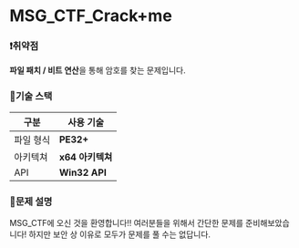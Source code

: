 # MSG_CTF_Crack+me

### ❗취약점

**파일 패치 / 비트 연산**을 통해 암호를 찾는 문제입니다.


### 🧾기술 스택

| **구분** | **사용 기술** |
| --- | --- |
| 파일 형식 | **PE32+** |
| 아키텍쳐 | **x64 아키텍쳐** |
| API | **Win32 API** |



### 🔐문제 설명

MSG_CTF에 오신 것을 환영합니다!! 여러분들을 위해서 간단한 문제를 준비해보았습니다!
하지만 보안 상 이유로 모두가 문제를 풀 수는 없답니다. 